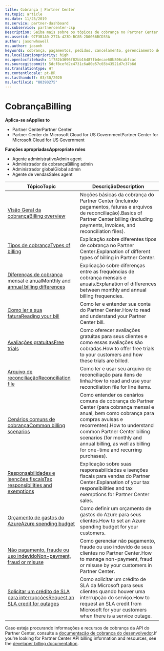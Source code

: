 ```yaml
---
title: Cobrança | Partner Center
ms.topic: article
ms.date: 11/25/2019
ms.service: partner-dashboard
ms.subservice: partnercenter-csp
Description: Saiba mais sobre os tópicos de cobrança no Partner Center, incluindo informações sobre recursos de cobrança, faturas e cobrança de CSP.
ms.assetid: 97F3B1A0-277A-423D-BC8B-2D0056BCD33A
author: jasonwhowell
ms.author: jasonh
keywords: cobrança, pagamentos, pedidos, cancelamento, gerenciamento de pedidos, falta de pagamento, fraude, uso indevido, imposto, isenções de imposto, arquivos de reconciliação, arquivo de reconciliação
ms.localizationpriority: high
ms.openlocfilehash: 1f782b3696f82bb16487fb4ecae68b806cabfcac
ms.sourcegitcommit: 5dcf8cefd2c4731c6a80e57c65b43521d7c37b6d
ms.translationtype: HT
ms.contentlocale: pt-BR
ms.lasthandoff: 03/30/2020
ms.locfileid: "80390275"
---
```

# <a name="billing"></a><span data-ttu-id="7448a-104">Cobrança</span><span class="sxs-lookup"><span data-stu-id="7448a-104">Billing</span></span>

<span data-ttu-id="7448a-105">**Aplica-se a**</span><span class="sxs-lookup"><span data-stu-id="7448a-105">**Applies to**</span></span>

- <span data-ttu-id="7448a-106">Partner Center</span><span class="sxs-lookup"><span data-stu-id="7448a-106">Partner Center</span></span>
- <span data-ttu-id="7448a-107">Partner Center do Microsoft Cloud for US Government</span><span class="sxs-lookup"><span data-stu-id="7448a-107">Partner Center for Microsoft Cloud for US Government</span></span>

<span data-ttu-id="7448a-108">**Funções apropriadas**</span><span class="sxs-lookup"><span data-stu-id="7448a-108">**Appropriate roles**</span></span>

- <span data-ttu-id="7448a-109">Agente administrativo</span><span class="sxs-lookup"><span data-stu-id="7448a-109">Admin agent</span></span>
- <span data-ttu-id="7448a-110">Administrador de cobrança</span><span class="sxs-lookup"><span data-stu-id="7448a-110">Billing admin</span></span>
- <span data-ttu-id="7448a-111">Administrador global</span><span class="sxs-lookup"><span data-stu-id="7448a-111">Global admin</span></span>
- <span data-ttu-id="7448a-112">Agente de vendas</span><span class="sxs-lookup"><span data-stu-id="7448a-112">Sales agent</span></span>

| <span data-ttu-id="7448a-113">Tópico</span><span class="sxs-lookup"><span data-stu-id="7448a-113">Topic</span></span> | <span data-ttu-id="7448a-114">Descrição</span><span class="sxs-lookup"><span data-stu-id="7448a-114">Description</span></span> |
| ----- | ----------- |
| [<span data-ttu-id="7448a-115">Visão Geral da cobrança</span><span class="sxs-lookup"><span data-stu-id="7448a-115">Billing overview</span></span>](billing-basics.md) | <span data-ttu-id="7448a-116">Noções básicas da cobrança do Partner Center (incluindo pagamentos, faturas e arquivos de reconciliação).</span><span class="sxs-lookup"><span data-stu-id="7448a-116">Basics of Partner Center billing (including payments, invoices, and reconciliation files).</span></span> |
| [<span data-ttu-id="7448a-117">Tipos de cobrança</span><span class="sxs-lookup"><span data-stu-id="7448a-117">Types of billing</span></span>](billing-different-types.md) | <span data-ttu-id="7448a-118">Explicação sobre diferentes tipos de cobrança no Partner Center.</span><span class="sxs-lookup"><span data-stu-id="7448a-118">Explanation of different types of billing in Partner Center.</span></span> |
| [<span data-ttu-id="7448a-119">Diferenças de cobrança mensal e anual</span><span class="sxs-lookup"><span data-stu-id="7448a-119">Monthly and annual billing differences</span></span>](billing-annual-monthly.md) | <span data-ttu-id="7448a-120">Explicação sobre diferenças entre as frequências de cobrança mensais e anuais.</span><span class="sxs-lookup"><span data-stu-id="7448a-120">Explanation of differences between monthly and annual billing frequencies.</span></span> |
| [<span data-ttu-id="7448a-121">Como ler a sua fatura</span><span class="sxs-lookup"><span data-stu-id="7448a-121">Reading your bill</span></span>](read-your-bill.md) | <span data-ttu-id="7448a-122">Como ler e entender sua conta do Partner Center.</span><span class="sxs-lookup"><span data-stu-id="7448a-122">How to read and understand your Partner Center bill.</span></span> |
| [<span data-ttu-id="7448a-123">Avaliações gratuitas</span><span class="sxs-lookup"><span data-stu-id="7448a-123">Free trials</span></span>](offer-your-customers-trials-of-microsoft-products.md) | <span data-ttu-id="7448a-124">Como oferecer avaliações gratuitas para seus clientes e como essas avaliações são cobradas.</span><span class="sxs-lookup"><span data-stu-id="7448a-124">How to offer free trials to your customers and how these trials are billed.</span></span> |
| [<span data-ttu-id="7448a-125">Arquivo de reconciliação</span><span class="sxs-lookup"><span data-stu-id="7448a-125">Reconciliation file</span></span>](use-the-reconciliation-files.md) | <span data-ttu-id="7448a-126">Como ler e usar seu arquivo de reconciliação para itens de linha.</span><span class="sxs-lookup"><span data-stu-id="7448a-126">How to read and use your reconciliation file for line items.</span></span> |
| [<span data-ttu-id="7448a-127">Cenários comuns de cobrança</span><span class="sxs-lookup"><span data-stu-id="7448a-127">Common billing scenarios</span></span>](common-billing-scenarios.md) | <span data-ttu-id="7448a-128">Como entender os cenários comuns de cobrança do Partner Center (para cobrança mensal e anual, bem como cobrança para compras avulsas e recorrentes).</span><span class="sxs-lookup"><span data-stu-id="7448a-128">How to understand common Partner Center billing scenarios (for monthly and annual billing, as well as billing for one-time and recurring purchases).</span></span> |
| [<span data-ttu-id="7448a-129">Responsabilidades e isenções fiscais</span><span class="sxs-lookup"><span data-stu-id="7448a-129">Tax responsibilities and exemptions</span></span>](tax-and-tax-exemptions.md) | <span data-ttu-id="7448a-130">Explicação sobre suas responsabilidades e isenções fiscais para vendas do Partner Center.</span><span class="sxs-lookup"><span data-stu-id="7448a-130">Explanation of your tax responsibilities and tax exemptions for Partner Center sales.</span></span> |
| [<span data-ttu-id="7448a-131">Orçamento de gastos do Azure</span><span class="sxs-lookup"><span data-stu-id="7448a-131">Azure spending budget</span></span>](set-an-azure-spending-budget-for-your-customers.md) | <span data-ttu-id="7448a-132">Como definir um orçamento de gastos do Azure para seus clientes.</span><span class="sxs-lookup"><span data-stu-id="7448a-132">How to set an Azure spending budget for your customers.</span></span> |
| [<span data-ttu-id="7448a-133">Não pagamento, fraude ou uso indevido</span><span class="sxs-lookup"><span data-stu-id="7448a-133">Non-payment, fraud or misuse</span></span>](non-payment--fraud--or-misuse.md) | <span data-ttu-id="7448a-134">Como gerenciar não pagamento, fraude ou uso indevido de seus clientes no Partner Center.</span><span class="sxs-lookup"><span data-stu-id="7448a-134">How to manage non-payment, fraud or misuse by your customers in Partner Center.</span></span> |
| [<span data-ttu-id="7448a-135">Solicitar um crédito de SLA para interrupções</span><span class="sxs-lookup"><span data-stu-id="7448a-135">Request an SLA credit for outages</span></span>](request-credit.md) | <span data-ttu-id="7448a-136">Como solicitar um crédito de SLA da Microsoft para seus clientes quando houver uma interrupção do serviço.</span><span class="sxs-lookup"><span data-stu-id="7448a-136">How to request an SLA credit from Microsoft for your customers when there is a service outage.</span></span> |

<span data-ttu-id="7448a-137">Caso esteja procurando informações e recursos de cobrança da API do Partner Center, consulte a [documentação de cobrança do desenvolvedor](https://docs.microsoft.com/partner-center/develop/manage-billing).</span><span class="sxs-lookup"><span data-stu-id="7448a-137">If you're looking for Partner Center API billing information and resources, see the [developer billing documentation](https://docs.microsoft.com/partner-center/develop/manage-billing).</span></span>
